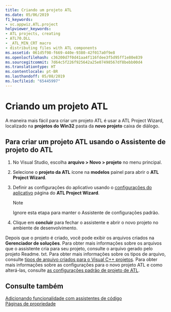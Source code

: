 ```yaml
---
title: Criando um projeto ATL
ms.date: 05/06/2019
f1_keywords:
- vc.appwiz.ATL.project
helpviewer_keywords:
- ATL projects, creating
- ATL70.DLL
- _ATL_MIN_CRT macro
- distributing files with ATL components
ms.assetid: 061d5f98-f669-440e-9380-42f017a0f9e8
ms.openlocfilehash: c36200d7f0d41aa4f116fdee3f5d95ff1e80e839
ms.sourcegitcommit: 7d64c5f226f925642a25e07498567df8bebb00d4
ms.translationtype: HT
ms.contentlocale: pt-BR
ms.lasthandoff: 05/08/2019
ms.locfileid: "65445997"
---
```

# <a name="creating-an-atl-project"></a>Criando um projeto ATL

A maneira mais fácil para criar um projeto ATL é usar a ATL Project Wizard, localizado na **projetos do Win32** pasta da **novo projeto** caixa de diálogo.

## <a name="to-create-an-atl-project-using-the-atl-project-wizard"></a>Para criar um projeto ATL usando o Assistente de projeto do ATL

1. No Visual Studio, escolha **arquivo > Novo > projeto** no menu principal.

1. Selecione o **projeto da ATL** ícone na **modelos** painel para abrir o **ATL Project Wizard**.

1. Definir as configurações do aplicativo usando o [configurações do aplicativo](../../atl/reference/application-settings-atl-project-wizard.md) página do **ATL Project Wizard**.

   > [!NOTE]
   > Ignore esta etapa para manter o Assistente de configurações padrão.

1. Clique em **concluir** para fechar o assistente e abrir o novo projeto no ambiente de desenvolvimento.

Depois que o projeto é criado, você pode exibir os arquivos criados na **Gerenciador de soluções**. Para obter mais informações sobre os arquivos que o assistente cria para seu projeto, consulte o arquivo gerado pelo projeto Readme. txt. Para obter mais informações sobre os tipos de arquivo, consulte [tipos de arquivo criados para o Visual C++ projetos](../../build/reference/file-types-created-for-visual-cpp-projects.md). Para obter mais informações sobre as configurações para o novo projeto ATL e como alterá-las, consulte [as configurações padrão de projeto de ATL](../../atl/reference/default-atl-project-configurations.md).

## <a name="see-also"></a>Consulte também

[Adicionando funcionalidade com assistentes de código](../../ide/adding-functionality-with-code-wizards-cpp.md)<br/>
[Páginas de propriedade](../../build/reference/property-pages-visual-cpp.md)
